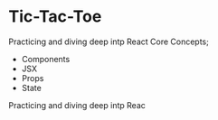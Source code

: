 # Tic-Tac-Toe

Practicing and diving deep intp React Core Concepts; 
- Components
- JSX
- Props
- State


Practicing and diving deep intp Reac



